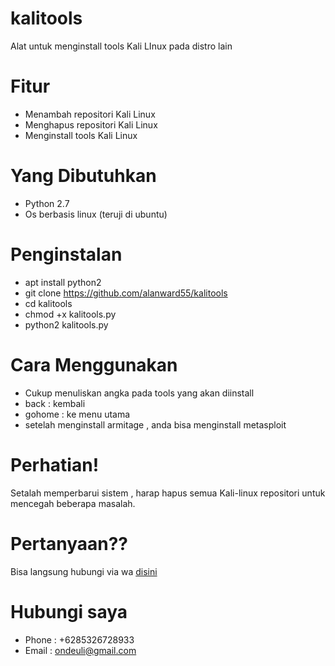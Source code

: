 
# kalitools
Alat untuk menginstall tools Kali LInux pada distro lain

# Fitur
- Menambah repositori Kali Linux
- Menghapus repositori Kali Linux
- Menginstall tools Kali Linux

# Yang Dibutuhkan
- Python 2.7
- Os berbasis linux (teruji di ubuntu)

# Penginstalan
- apt install python2
- git clone https://github.com/alanward55/kalitools
- cd kalitools
- chmod +x kalitools.py
- python2 kalitools.py

# Cara Menggunakan
- Cukup menuliskan angka pada tools yang akan diinstall
- back : kembali
- gohome : ke menu utama
- setelah menginstall armitage , anda bisa menginstall metasploit

# Perhatian!
Setalah memperbarui sistem , harap hapus semua Kali-linux repositori untuk mencegah beberapa masalah.

# Pertanyaan??
Bisa langsung hubungi via wa <a href="wa.me/6285326728933">disini</a>
  
# Hubungi saya
- Phone : +6285326728933
- Email : ondeuli@gmail.com
